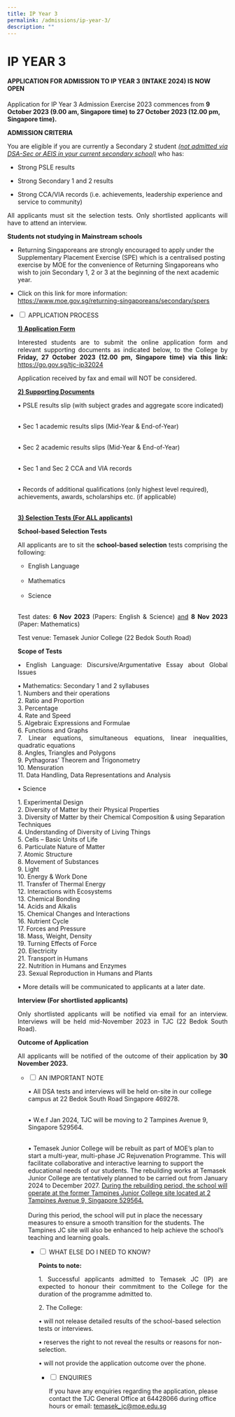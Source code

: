 ```yaml
---
title: IP Year 3
permalink: /admissions/ip-year-3/
description: ""
---
```

# IP YEAR 3

#### **APPLICATION FOR ADMISSION TO IP YEAR 3 (INTAKE 2024) IS NOW OPEN**

Application for IP Year 3 Admission Exercise 2023 commences from **9 October 2023 (9.00 am, Singapore time) to 27 October 2023 (12.00 pm, Singapore time).**

<p style="text-align: justify;"><b>ADMISSION CRITERIA</b></p>

<p style="text-align: justify;">You are eligible if you are currently a Secondary 2 student <i><u>(not admitted via DSA-Sec or AEIS in your current secondary school)</u></i> who has:</p>

* Strong PSLE results

* Strong Secondary 1 and 2 results

* Strong CCA/VIA records (i.e. achievements, leadership experience and service to community)

<p style="text-align: justify;">All applicants must sit the selection tests. Only shortlisted applicants will have to attend an interview.</p>

<p style="text-align: justify;"><b>Students not studying in Mainstream schools</b></p>

* Returning Singaporeans are strongly encouraged to apply under the Supplementary Placement Exercise (SPE) which is a centralised posting exercise by MOE for the convenience of Returning Singaporeans who wish to join Secondary 1, 2 or 3 at the beginning of the next academic year. 

* Click on this link for more information: <u>https://www.moe.gov.sg/returning-singaporeans/secondary/spers</u>

<ul class="jekyllcodex_accordion">
 <li>
  <input id="accordion1" type="checkbox">
	<label for="accordion1">APPLICATION PROCESS </label>
  <div>

<p style="text-align: justify;"><b><u>1) Application Form</u></b></p>
<p style="text-align: justify;">Interested students are to submit the online application form and relevant supporting documents as indicated below, to the College by <b>Friday, 27 October 2023 (12.00 pm, Singapore time) via this link:</b><u> https://go.gov.sg/tjc-ip32024 </u></p>

<p style="text-align: justify;">Application received by fax and email will NOT be considered.</p>

<p style="text-align: justify;"><b><u>2) Supporting Documents</u></b></p>

•	 PSLE results slip (with subject grades and aggregate score indicated)<br><br>

•	 Sec 1 academic results slips (Mid-Year &amp; End-of-Year)<br><br>

•	 Sec 2 academic results slips (Mid-Year &amp; End-of-Year)<br><br>

•	 Sec 1 and Sec 2 CCA and VIA records<br><br>

•	 Records of additional qualifications (only highest level required), achievements, awards, scholarships etc. (if applicable)<br><br>

<p style="text-align: justify;"><b><u>3) Selection Tests (For ALL applicants)</u></b></p>

<p style="text-align: justify;"><b>School-based Selection Tests</b></p>

<p style="text-align: justify;">All applicants are to sit the <b>school-based selection</b> tests comprising the following:</p>

* English Language<br><br> 
* Mathematics<br><br>
* Science<br><br>

<p style="text-align: justify;">Test dates: <b>6 Nov 2023</b> (Papers: English &amp; Science) <u>and</u> <b>8 Nov 2023</b> (Paper: Mathematics)</p>
	
<p style="text-align: justify;">Test venue: Temasek Junior College (22 Bedok South Road)</p> 		
	
<p style="text-align: justify;"><b>Scope of Tests</b></p>
<p style="text-align: justify;">•	 English Language: Discursive/Argumentative Essay about Global Issues</p>

<p style="text-align: justify;">•	Mathematics: Secondary 1 and 2 syllabuses<br>
1. Numbers and their operations<br>
2. Ratio and Proportion<br>
3. Percentage<br>
4. Rate and Speed<br>
5. Algebraic Expressions and Formulae<br>
6. Functions and Graphs<br>
7. Linear equations, simultaneous equations, linear inequalities, quadratic equations<br>
8. Angles, Triangles and Polygons<br>
9. Pythagoras’ Theorem and Trigonometry<br>
10. Mensuration<br>
11. Data Handling, Data Representations and Analysis <br>
	
</p><p style="text-align: justify;">•	Science</p>
1.	Experimental Design<br>
2.	Diversity of Matter by their Physical Properties<br>
3.	Diversity of Matter by their Chemical Composition &amp; using Separation Techniques<br>
4.	Understanding of Diversity of Living Things<br>
5.	Cells – Basic Units of Life<br>
6.	Particulate Nature of Matter<br>
7.	Atomic Structure<br>
8.	Movement of Substances<br>
9.	Light<br>
10.	Energy &amp; Work Done<br>
11.	Transfer of Thermal Energy<br>
12.	Interactions with Ecosystems<br>
13.	Chemical Bonding<br>
14.	Acids and Alkalis<br>
15.	Chemical Changes and Interactions<br>
16.	Nutrient Cycle<br>
17.	Forces and Pressure<br>
18.	Mass, Weight, Density<br>
19.	Turning Effects of Force<br>
20.	Electricity<br>
21.	Transport in Humans<br>
22.	Nutrition in Humans and Enzymes<br>
23.	Sexual Reproduction in Humans and Plants<br>

<p style="text-align: justify;">•	More details will be communicated to applicants at a later date.</p>

<p style="text-align: justify;"><b>Interview (For shortlisted applicants)</b></p>

<p style="text-align: justify;">Only shortlisted applicants will be notified via email for an interview. Interviews will be held mid-November 2023 in TJC (22 Bedok South Road). </p>

<p style="text-align: justify;"><b>Outcome of Application</b></p>

<p style="text-align: justify;">All applicants will be notified of the outcome of their application by <b>30 November 2023.</b></p>

</div>
</li>

<ul class="jekyllcodex_accordion">
  <li>
    <input id="accordion2" type="checkbox">
    <label for="accordion2">AN IMPORTANT NOTE </label>
    <div>	
<p style="text-align: justify;"></p>

•	 	All DSA tests and interviews will be held on-site in our college campus at 22 Bedok South Road Singapore 469278.<br><br>

•	  W.e.f Jan 2024, TJC will be moving to 2 Tampines Avenue 9, Singapore 529564.<br><br>

•	  Temasek Junior College will be rebuilt as part of MOE’s plan to start a multi-year, multi-phase JC Rejuvenation Programme. This will facilitate collaborative and interactive learning to support the educational needs of our students. The rebuilding works at Temasek Junior College are tentatively planned to be carried out from January 2024 to December 2027. <u>During the rebuilding period, the school will operate at the former Tampines Junior College site located at 2 Tampines Avenue 9, Singapore 529564.</u> <br><br>During this period, the school will put in place the necessary measures to ensure a smooth transition for the students. The Tampines JC site will also be enhanced to help achieve the school’s teaching and learning goals.
	</div>
	</li>
	
<ul class="jekyllcodex_accordion">
  <li>
    <input id="accordion3" type="checkbox">
    <label for="accordion3">WHAT ELSE DO I NEED TO KNOW? </label>
    <div>	
<p style="text-align: justify;"><b>Points to note:</b></p>

<p style="text-align: justify;">1. Successful applicants admitted to Temasek JC (IP) are expected to honour their commitment to the College for the duration of the programme admitted to.</p>

<p style="text-align: justify;">2. The College:</p>

•	   will not release detailed results of the school-based selection tests or interviews.<br>
			
•	  reserves the right to not reveal the results or reasons for non-selection. <br>
			
•	 will not provide the application outcome over the phone.<br>
</div>
</li>
	
<ul class="jekyllcodex_accordion">
  <li>
    <input id="accordion4" type="checkbox">
    <label for="accordion4">ENQUIRIES</label>
    <div>

<p style="text-align: justify;"><b></b></p>

If you have any enquiries regarding the application, please contact the TJC General Office at 64428066 during office hours or email: temasek_jc@moe.edu.sg
			
</div>
</li>
</ul></ul></ul></ul>